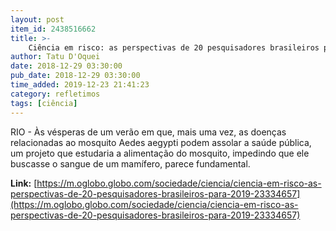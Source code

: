 ```yaml
---
layout: post
item_id: 2438516662
title: >-
    Ciência em risco: as perspectivas de 20 pesquisadores brasileiros para 2019
author: Tatu D'Oquei
date: 2018-12-29 03:30:00
pub_date: 2018-12-29 03:30:00
time_added: 2019-12-23 21:41:23
category: refletimos
tags: [ciência]
---
```


RIO - Às vésperas de um verão em que, mais uma vez, as doenças relacionadas ao mosquito Aedes aegypti podem assolar a saúde pública, um projeto que estudaria a alimentação do mosquito, impedindo que ele buscasse o sangue de um mamífero, parece fundamental.

**Link:** [https://m.oglobo.globo.com/sociedade/ciencia/ciencia-em-risco-as-perspectivas-de-20-pesquisadores-brasileiros-para-2019-23334657](https://m.oglobo.globo.com/sociedade/ciencia/ciencia-em-risco-as-perspectivas-de-20-pesquisadores-brasileiros-para-2019-23334657)

